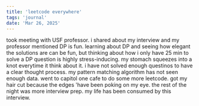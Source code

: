 ```yaml
---
title: 'leetcode everywhere'
tags: 'journal'
date: 'Mar 26, 2025'
---
```


took meeting with USF professor. i shared about my interview and my professor mentioned DP is fun. learning about DP and seeing how elegant the solutions are can be fun, but thinking about how i only have 25 min to solve a DP question is highly stress-inducing. my stomach squeezes into a knot everytime it think about it. i have not solved enough questinos to have a clear thought process. my pattern matching algorithm has not seen enough data. went to capitol one cafe to do some more leetcode. got my hair cut because the edges 'have been poking on my eye. the rest of the night was more interview prep. my life has been consumed by this interview.
